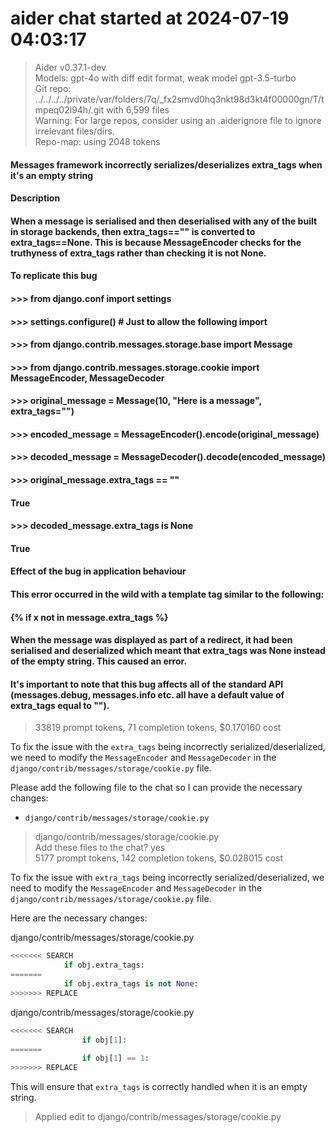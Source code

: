 
# aider chat started at 2024-07-19 04:03:17

> Aider v0.37.1-dev  
> Models: gpt-4o with diff edit format, weak model gpt-3.5-turbo  
> Git repo: ../../../../private/var/folders/7q/_fx2smvd0hq3nkt98d3kt4f00000gn/T/tmpeq02l94h/.git with 6,599 files  
> Warning: For large repos, consider using an .aiderignore file to ignore irrelevant files/dirs.  
> Repo-map: using 2048 tokens  

#### Messages framework incorrectly serializes/deserializes extra_tags when it's an empty string  
#### Description  
#### 	  
#### When a message is serialised and then deserialised with any of the built in storage backends, then extra_tags=="" is converted to extra_tags==None. This is because MessageEncoder checks for the truthyness of extra_tags rather than checking it is not None.  
#### To replicate this bug  
#### >>> from django.conf import settings  
#### >>> settings.configure() # Just to allow the following import  
#### >>> from django.contrib.messages.storage.base import Message  
#### >>> from django.contrib.messages.storage.cookie import MessageEncoder, MessageDecoder  
#### >>> original_message = Message(10, "Here is a message", extra_tags="")  
#### >>> encoded_message = MessageEncoder().encode(original_message)  
#### >>> decoded_message = MessageDecoder().decode(encoded_message)  
#### >>> original_message.extra_tags == ""  
#### True  
#### >>> decoded_message.extra_tags is None  
#### True  
#### Effect of the bug in application behaviour  
#### This error occurred in the wild with a template tag similar to the following:  
#### {% if x not in message.extra_tags %}  
#### When the message was displayed as part of a redirect, it had been serialised and deserialized which meant that extra_tags was None instead of the empty string. This caused an error.  
#### It's important to note that this bug affects all of the standard API (messages.debug, messages.info etc. all have a default value of extra_tags equal to "").  
> 33819 prompt tokens, 71 completion tokens, $0.170160 cost  

To fix the issue with the `extra_tags` being incorrectly serialized/deserialized, we need to modify the `MessageEncoder` and `MessageDecoder` in the `django/contrib/messages/storage/cookie.py` file.

Please add the following file to the chat so I can provide the necessary changes:
- `django/contrib/messages/storage/cookie.py`

> django/contrib/messages/storage/cookie.py  
> Add these files to the chat? yes  
> 5177 prompt tokens, 142 completion tokens, $0.028015 cost  

To fix the issue with `extra_tags` being incorrectly serialized/deserialized, we need to modify the `MessageEncoder` and `MessageDecoder` in the `django/contrib/messages/storage/cookie.py` file.

Here are the necessary changes:

django/contrib/messages/storage/cookie.py
```python
<<<<<<< SEARCH
            if obj.extra_tags:
=======
            if obj.extra_tags is not None:
>>>>>>> REPLACE
```

django/contrib/messages/storage/cookie.py
```python
<<<<<<< SEARCH
                if obj[1]:
=======
                if obj[1] == 1:
>>>>>>> REPLACE
```

This will ensure that `extra_tags` is correctly handled when it is an empty string.

> Applied edit to django/contrib/messages/storage/cookie.py  
